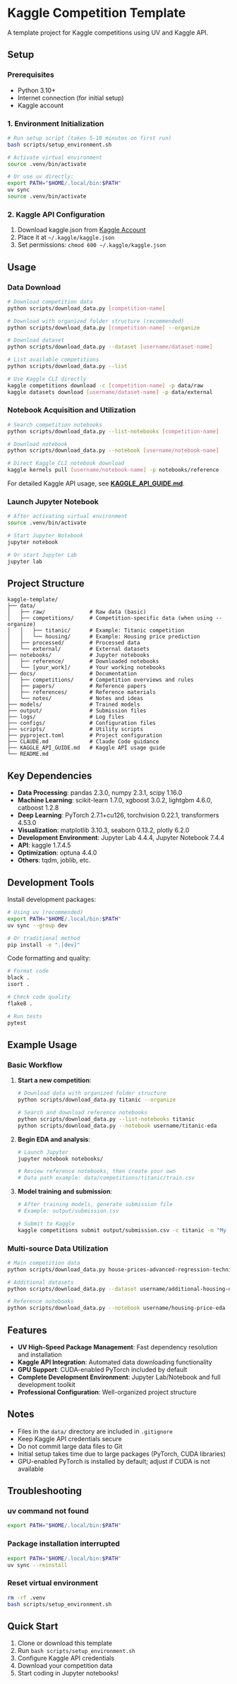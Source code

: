 # Kaggle Competition Template

A template project for Kaggle competitions using UV and Kaggle API.

## Setup

### Prerequisites

- Python 3.10+
- Internet connection (for initial setup)
- Kaggle account

### 1. Environment Initialization

```bash
# Run setup script (takes 5-10 minutes on first run)
bash scripts/setup_environment.sh

# Activate virtual environment
source .venv/bin/activate

# Or use uv directly:
export PATH="$HOME/.local/bin:$PATH"
uv sync
source .venv/bin/activate
```

### 2. Kaggle API Configuration

1. Download kaggle.json from [Kaggle Account](https://www.kaggle.com/settings/account)
2. Place it at `~/.kaggle/kaggle.json`
3. Set permissions: `chmod 600 ~/.kaggle/kaggle.json`

## Usage

### Data Download

```bash
# Download competition data
python scripts/download_data.py [competition-name]

# Download with organized folder structure (recommended)
python scripts/download_data.py [competition-name] --organize

# Download dataset
python scripts/download_data.py --dataset [username/dataset-name]

# List available competitions
python scripts/download_data.py --list

# Use Kaggle CLI directly
kaggle competitions download -c [competition-name] -p data/raw
kaggle datasets download [username/dataset-name] -p data/external
```

### Notebook Acquisition and Utilization

```bash
# Search competition notebooks
python scripts/download_data.py --list-notebooks [competition-name]

# Download notebook
python scripts/download_data.py --notebook [username/notebook-name]

# Direct Kaggle CLI notebook download
kaggle kernels pull [username/notebook-name] -p notebooks/reference
```

For detailed Kaggle API usage, see **[KAGGLE_API_GUIDE.md](KAGGLE_API_GUIDE.md)**.

### Launch Jupyter Notebook

```bash
# After activating virtual environment
source .venv/bin/activate

# Start Jupyter Notebook
jupyter notebook

# Or start Jupyter Lab
jupyter lab
```

## Project Structure

```
kaggle-template/
├── data/
│   ├── raw/              # Raw data (basic)
│   ├── competitions/     # Competition-specific data (when using --organize)
│   │   ├── titanic/      # Example: Titanic competition
│   │   └── housing/      # Example: Housing price prediction
│   ├── processed/        # Processed data
│   └── external/         # External datasets
├── notebooks/            # Jupyter notebooks
│   ├── reference/        # Downloaded notebooks
│   └── [your_work]/      # Your working notebooks
├── docs/                 # Documentation
│   ├── competitions/     # Competition overviews and rules
│   ├── papers/           # Reference papers
│   ├── references/       # Reference materials
│   └── notes/            # Notes and ideas
├── models/               # Trained models
├── output/               # Submission files
├── logs/                 # Log files
├── configs/              # Configuration files
├── scripts/              # Utility scripts
├── pyproject.toml        # Project configuration
├── CLAUDE.md             # Claude Code guidance
├── KAGGLE_API_GUIDE.md   # Kaggle API usage guide
└── README.md
```

## Key Dependencies

- **Data Processing**: pandas 2.3.0, numpy 2.3.1, scipy 1.16.0
- **Machine Learning**: scikit-learn 1.7.0, xgboost 3.0.2, lightgbm 4.6.0, catboost 1.2.8
- **Deep Learning**: PyTorch 2.7.1+cu126, torchvision 0.22.1, transformers 4.53.0
- **Visualization**: matplotlib 3.10.3, seaborn 0.13.2, plotly 6.2.0
- **Development Environment**: Jupyter Lab 4.4.4, Jupyter Notebook 7.4.4
- **API**: kaggle 1.7.4.5
- **Optimization**: optuna 4.4.0
- **Others**: tqdm, joblib, etc.

## Development Tools

Install development packages:

```bash
# Using uv (recommended)
export PATH="$HOME/.local/bin:$PATH"
uv sync --group dev

# Or traditional method
pip install -e ".[dev]"
```

Code formatting and quality:

```bash
# Format code
black .
isort .

# Check code quality
flake8 .

# Run tests
pytest
```

## Example Usage

### Basic Workflow

1. **Start a new competition**:
   ```bash
   # Download data with organized folder structure
   python scripts/download_data.py titanic --organize
   
   # Search and download reference notebooks
   python scripts/download_data.py --list-notebooks titanic
   python scripts/download_data.py --notebook username/titanic-eda
   ```

2. **Begin EDA and analysis**:
   ```bash
   # Launch Jupyter
   jupyter notebook notebooks/
   
   # Review reference notebooks, then create your own
   # Data path example: data/competitions/titanic/train.csv
   ```

3. **Model training and submission**:
   ```bash
   # After training models, generate submission file
   # Example: output/submission.csv
   
   # Submit to Kaggle
   kaggle competitions submit output/submission.csv -c titanic -m "My submission"
   ```

### Multi-source Data Utilization

```bash
# Main competition data
python scripts/download_data.py house-prices-advanced-regression-techniques --organize

# Additional datasets
python scripts/download_data.py --dataset username/additional-housing-data

# Reference notebooks
python scripts/download_data.py --notebook username/housing-price-eda
```

## Features

- **UV High-Speed Package Management**: Fast dependency resolution and installation
- **Kaggle API Integration**: Automated data downloading functionality
- **GPU Support**: CUDA-enabled PyTorch included by default
- **Complete Development Environment**: Jupyter Lab/Notebook and full development toolkit
- **Professional Configuration**: Well-organized project structure

## Notes

- Files in the `data/` directory are included in `.gitignore`
- Keep Kaggle API credentials secure
- Do not commit large data files to Git
- Initial setup takes time due to large packages (PyTorch, CUDA libraries)
- GPU-enabled PyTorch is installed by default; adjust if CUDA is not available

## Troubleshooting

### uv command not found
```bash
export PATH="$HOME/.local/bin:$PATH"
```

### Package installation interrupted
```bash
export PATH="$HOME/.local/bin:$PATH"
uv sync --reinstall
```

### Reset virtual environment
```bash
rm -rf .venv
bash scripts/setup_environment.sh
```

## Quick Start

1. Clone or download this template
2. Run `bash scripts/setup_environment.sh`
3. Configure Kaggle API credentials
4. Download your competition data
5. Start coding in Jupyter notebooks!